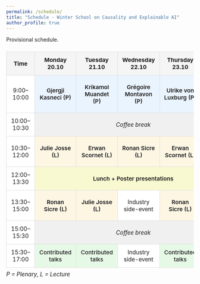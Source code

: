 ```yaml
---
permalink: /schedule/
title: "Schedule - Winter School on Causality and Explainable AI"
author_profile: true
---
```


Provisional schedule.


<style>
.schedule {
  width: 100%;
  border-collapse: collapse;
  margin: 1.5rem 0;
  font-size: 0.95rem;
}
.schedule th, .schedule td {
  border: 1px solid #ddd;
  padding: 0.75rem;
  text-align: center;
  vertical-align: middle;
}
.schedule th {
  background-color: #f5f5f5;
  font-weight: 700;
}
.schedule td {
  background-color: #fff;
}
.schedule .plenary {
  background-color: #eaf4ff;
  font-weight: 600;
}
.schedule .lecture {
  background-color: #fdf6e3;
  font-weight: 600;
}
.schedule .break {
  background-color: #f0f0f0;
  font-style: italic;
}
.schedule .lunch {
  background-color: #f9f9d1;
  font-weight: 600;
}
.schedule caption {
  caption-side: bottom;
  text-align: left;
  font-style: italic;
  margin-top: 0.5rem;
}
.schedule .contributed {
  background-color: #e6f9e6;
  font-weight: 500;
}
</style>

<table class="schedule">
  <thead>
    <tr>
      <th>Time</th>
      <th>Monday 20.10</th>
      <th>Tuesday 21.10</th>
      <th>Wednesday 22.10</th>
      <th>Thursday 23.10</th>
      <th>Friday 24.10</th>
    </tr>
  </thead>
  <tbody>
    <tr>
      <td>9:00–10:00</td>
      <td class="plenary">Gjergji Kasneci (P)</td>
      <td class="plenary">Krikamol Muandet (P)</td>
      <td class="plenary">Grégoire Montavon (P)</td>
      <td class="plenary">Ulrike von Luxburg (P)</td>
      <td class="plenary">Mihaela Van der Schaar (P)</td>
    </tr>
    <tr>
      <td>10:00–10:30</td>
      <td class="break" colspan="5">Coffee break</td>
    </tr>
    <tr>
      <td>10:30–12:00</td>
      <td class="lecture">Julie Josse (L)</td>
      <td class="lecture">Erwan Scornet (L)</td>
      <td class="lecture">Ronan Sicre (L)</td>
      <td class="lecture">Erwan Scornet (L)</td>
      <td class="lecture">Erwan Scornet (L)</td>
    </tr>
    <tr>
      <td>12:00–13:30</td>
      <td class="lunch" colspan="5">Lunch + Poster presentations</td>
    </tr>
    <tr>
      <td>13:30–15:00</td>
      <td class="lecture">Ronan Sicre (L)</td>
      <td class="lecture">Julie Josse (L)</td>
      <td>Industry side-event</td>
      <td class="lecture">Ronan Sicre (L)</td>
      <td class="plenary">Arthur Gretton (P)</td>
    </tr>
    <tr>
      <td>15:00–15:30</td>
      <td class="break" colspan="5">Coffee break</td>
    </tr>
    <tr>
      <td>15:30–17:00</td>
      <td class="contributed">Contributed talks</td>
      <td class="contributed">Contributed talks</td>
      <td>Industry side-event</td>
      <td class="contributed">Contributed talks</td>
      <td>OFF</td>
    </tr>
  </tbody>
  <caption>P = Plenary, L = Lecture</caption>
</table>


